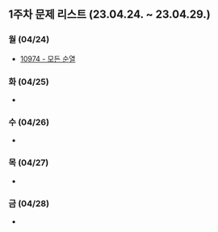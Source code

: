 ## 1주차 문제 리스트 (23.04.24. ~ 23.04.29.)

### **월** (04/24)

- [10974 - 모든 순열](https://www.acmicpc.net/problem/10974) 

### **화** (04/25)

- 

### **수** (04/26)

- 

### **목** (04/27)

- 

### **금** (04/28)

- 

